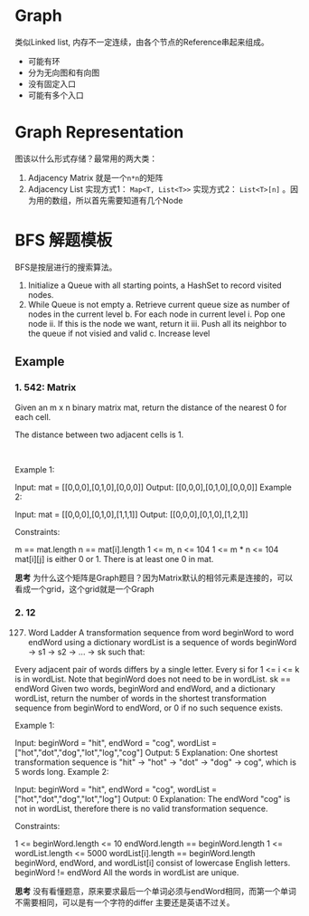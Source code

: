 # Graph
类似Linked list, 内存不一定连续，由各个节点的Reference串起来组成。
- 可能有环
- 分为无向图和有向图
- 没有固定入口
- 可能有多个入口

# Graph Representation
图该以什么形式存储？最常用的两大类：
1. Adjacency Matrix
    就是一个`n*n`的矩阵
2. Adjacency List
    实现方式1： `Map<T, List<T>>`
    实现方式2： `List<T>[n]`   。因为用的数组，所以首先需要知道有几个Node



# BFS 解题模板

BFS是按层进行的搜索算法。

1. Initialize a Queue with all starting points, a HashSet to record visited nodes.
2. While Queue is not empty
    a. Retrieve current queue size as number of nodes in the current level
    b. For each node in current level
        i. Pop one node
        ii. If this is the node we want, return it
        iii. Push all its neighbor to the queue if not visied and valid
    c. Increase level


## Example

### 1. 542: Matrix
Given an m x n binary matrix mat, return the distance of the nearest 0 for each cell.

The distance between two adjacent cells is 1.

 

Example 1:


Input: mat = [[0,0,0],[0,1,0],[0,0,0]]
Output: [[0,0,0],[0,1,0],[0,0,0]]
Example 2:


Input: mat = [[0,0,0],[0,1,0],[1,1,1]]
Output: [[0,0,0],[0,1,0],[1,2,1]]
 

Constraints:

m == mat.length
n == mat[i].length
1 <= m, n <= 104
1 <= m * n <= 104
mat[i][j] is either 0 or 1.
There is at least one 0 in mat.

**思考**
为什么这个矩阵是Graph题目？因为Matrix默认的相邻元素是连接的，可以看成一个grid，这个grid就是一个Graph



### 2. 12
127. Word Ladder
A transformation sequence from word beginWord to word endWord using a dictionary wordList is a sequence of words beginWord -> s1 -> s2 -> ... -> sk such that:

Every adjacent pair of words differs by a single letter.
Every si for 1 <= i <= k is in wordList. Note that beginWord does not need to be in wordList.
sk == endWord
Given two words, beginWord and endWord, and a dictionary wordList, return the number of words in the shortest transformation sequence from beginWord to endWord, or 0 if no such sequence exists.

 

Example 1:

Input: beginWord = "hit", endWord = "cog", wordList = ["hot","dot","dog","lot","log","cog"]
Output: 5
Explanation: One shortest transformation sequence is "hit" -> "hot" -> "dot" -> "dog" -> cog", which is 5 words long.
Example 2:

Input: beginWord = "hit", endWord = "cog", wordList = ["hot","dot","dog","lot","log"]
Output: 0
Explanation: The endWord "cog" is not in wordList, therefore there is no valid transformation sequence.
 

Constraints:

1 <= beginWord.length <= 10
endWord.length == beginWord.length
1 <= wordList.length <= 5000
wordList[i].length == beginWord.length
beginWord, endWord, and wordList[i] consist of lowercase English letters.
beginWord != endWord
All the words in wordList are unique.


**思考**
没有看懂题意，原来要求最后一个单词必须与endWord相同，而第一个单词不需要相同，可以是有一个字符的differ
主要还是英语不过关。

